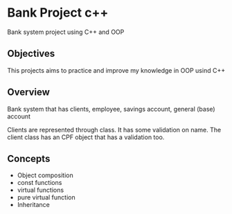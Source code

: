 # Bank Project c++

Bank system project using C++ and OOP

## Objectives

This projects aims to practice and improve my knowledge in OOP usind C++

## Overview

Bank system that has clients, employee, savings account, general (base) account

Clients are represented through class. It has some validation on name. The client class has an CPF object that has a validation too.

## Concepts

- Object composition
- const functions
- virtual functions
- pure virtual function
- Inheritance
